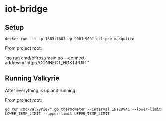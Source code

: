 # iot-bridge

## Setup

`docker run -it -p 1883:1883 -p 9001:9001 eclipse-mosquitto`

From project root:

`go run cmd/bifrost/main.go --connect-address="http://CONNECT_HOST:PORT"

## Running Valkyrie

After everything is up and running:

From project root:

`go run cmd/valkyrie/*.go thermometer --interval INTERVAL --lower-limit LOWER_TEMP_LIMIT --upper-limit UPPER_TEMP_LIMIT`





